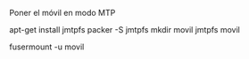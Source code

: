 Poner el móvil en modo MTP

apt-get install jmtpfs
packer -S jmtpfs
mkdir movil
jmtpfs movil

fusermount -u movil
